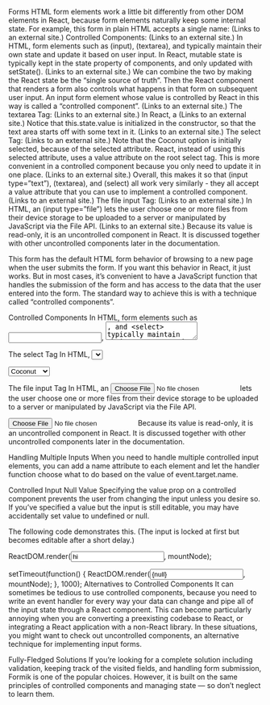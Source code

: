 
Forms
HTML form elements work a little bit differently from other DOM elements in React, because form elements naturally keep some internal state. For example, this form in plain HTML accepts a single name: (Links to an external site.)
Controlled Components: (Links to an external site.)
In HTML, form elements such as (input), (textarea), and  typically maintain their own state and update it based on user input. In React, mutable state is typically kept in the state property of components, and only updated with setState(). (Links to an external site.)
We can combine the two by making the React state be the “single source of truth”. Then the React component that renders a form also controls what happens in that form on subsequent user input. An input form element whose value is controlled by React in this way is called a “controlled component”. (Links to an external site.)
The textarea Tag: (Links to an external site.)
In React, a  (Links to an external site.)
Notice that this.state.value is initialized in the constructor, so that the text area starts off with some text in it. (Links to an external site.)
The select Tag: (Links to an external site.)
Note that the Coconut option is initially selected, because of the selected attribute. React, instead of using this selected attribute, uses a value attribute on the root select tag. This is more convenient in a controlled component because you only need to update it in one place. (Links to an external site.)
Overall, this makes it so that (input type=”text”), (textarea), and (select) all work very similarly - they all accept a value attribute that you can use to implement a controlled component. (Links to an external site.)
The file input Tag: (Links to an external site.)
In HTML, an (input type=”file”) lets the user choose one or more files from their device storage to be uploaded to a server or manipulated by JavaScript via the File API. (Links to an external site.)
Because its value is read-only, it is an uncontrolled component in React. It is discussed together with other uncontrolled components later in the documentation.

This form has the default HTML form behavior of browsing to a new page when the user submits the form. If you want this behavior in React, it just works. But in most cases, it’s convenient to have a JavaScript function that handles the submission of the form and has access to the data that the user entered into the form. The standard way to achieve this is with a technique called “controlled components”.

Controlled Components
In HTML, form elements such as <input>, <textarea>, and <select> typically maintain their own state and update it based on user input. In React, mutable state is typically kept in the state property of components, and only updated with setState().

We can combine the two by making the React state be the “single source of truth”. Then the React component that renders a form also controls what happens in that form on subsequent user input. An input form element whose value is controlled by React in this way is called a “controlled component”.

The textarea Tag
In HTML, a <textarea> element defines its text by its children:

<textarea>
  Hello there, this is some text in a text area
</textarea>

The select Tag
In HTML, <select> creates a drop-down list. For example, this HTML creates a drop-down list of flavors:

<select>
  <option value="grapefruit">Grapefruit</option>
  <option value="lime">Lime</option>
  <option selected value="coconut">Coconut</option>
  <option value="mango">Mango</option>
</select>

The file input Tag
In HTML, an <input type="file"> lets the user choose one or more files from their device storage to be uploaded to a server or manipulated by JavaScript via the File API.

<input type="file" />
Because its value is read-only, it is an uncontrolled component in React. It is discussed together with other uncontrolled components later in the documentation.

Handling Multiple Inputs
When you need to handle multiple controlled input elements, you can add a name attribute to each element and let the handler function choose what to do based on the value of event.target.name.

Controlled Input Null Value
Specifying the value prop on a controlled component prevents the user from changing the input unless you desire so. If you’ve specified a value but the input is still editable, you may have accidentally set value to undefined or null.

The following code demonstrates this. (The input is locked at first but becomes editable after a short delay.)

ReactDOM.render(<input value="hi" />, mountNode);

setTimeout(function() {
  ReactDOM.render(<input value={null} />, mountNode);
}, 1000);
Alternatives to Controlled Components
It can sometimes be tedious to use controlled components, because you need to write an event handler for every way your data can change and pipe all of the input state through a React component. This can become particularly annoying when you are converting a preexisting codebase to React, or integrating a React application with a non-React library. In these situations, you might want to check out uncontrolled components, an alternative technique for implementing input forms.

Fully-Fledged Solutions
If you’re looking for a complete solution including validation, keeping track of the visited fields, and handling form submission, Formik is one of the popular choices. However, it is built on the same principles of controlled components and managing state — so don’t neglect to learn them.

